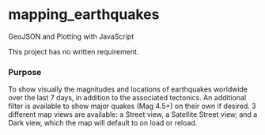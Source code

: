 # mapping_earthquakes
GeoJSON and Plotting with JavaScript

This project has no written requirement.
### Purpose
To show visually the magnitudes and locations of earthquakes worldwide over the last 7 days, in addition to the associated tectonics. An additional filter is available to show major quakes (Mag 4.5+) on their own if desired. 3 different map views are available: a Street view, a Satellite Street view, and a Dark view, which the map will default to on load or reload.